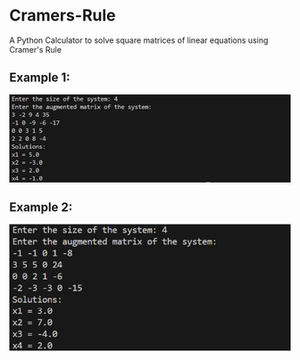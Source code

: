 # Cramers-Rule

A Python Calculator to solve square matrices of linear equations using Cramer's Rule

## Example 1:
![example_1](img/q25.png)

## Example 2:
![example_1](img/q26.png)